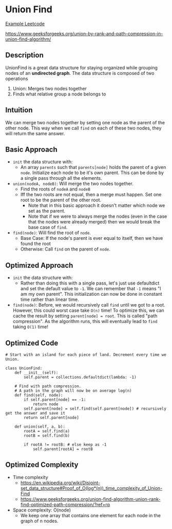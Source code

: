 # Union Find

[Example Leetcode](https://leetcode.com/problems/find-if-path-exists-in-graph/solutions/3678953/union-find/)

https://www.geeksforgeeks.org/union-by-rank-and-path-compression-in-union-find-algorithm/

## Description
UnionFind is a great data structure for staying organized while grouping nodes of an **undirected graph**. The data structure is composed of two operations 
1. Union: Merges two nodes together
2. Finds what relative group a node belongs to

## Intuition
We can merge two nodes together by setting one node as the parent of the other node. This way when we call `find` on each of these two nodes, they will return the same answer.

## Basic Approach
* `init` the data structure with:
   * An array `parents` such that `parents[node]` holds the parent of a given `node`. Initialize each node to be it's own parent. This can be done by a single pass through all the elements.
* `union(nodeA, nodeB)`: Will merge the two nodes together.
  * Find the roots of `nodeA`  and `nodeB`
  * Iff the two roots are not equal, then a merge must happen. Set one root to be the parent of the other root.
    * Note that in this basic approach it doesn't matter which node we set as the parent.
    * Note that if we were to always merge the nodes (even in the case that the nodes were already merged) then we would break the base case of `find`.
* `find(node)`: Will find the root of `node`. 
  * Base Case: If the node's parent is ever equal to itself, then we have found the root
  * Otherwise: Call `find` on the parent of `node`. 

## Optimized Approach
* `init` the data structure with: 
   * Rather than doing this with a single pass, let's just use defaultdict and set the default value to `-1`. We can remember that `-1` means "I am my own parent". This initialization can now be done in constant time rather than linear time.
* `find(node)`: Before, we would recursively call `find` until we got to a root. However, this could worst case take `O(n)` time! To optimize this, we can cache the result by setting `parent[node] = root`. This is called "path compression". As the algorithm runs, this will eventually lead to `find` taking `O(1)` time!

## Optimized Code

```
# Start with an island for each piece of land. Decrement every time we Union.

class UnionFind:
    def __init__(self):
        self.parent = collections.defaultdict(lambda: -1)

    # Find with path compression.
    # A path in the graph will now be on average log(n)
    def find(self, node):
        if self.parent[node] == -1:
            return node
        self.parent[node] = self.find(self.parent[node]) # recursively get the answer and save it
        return self.parent[node]

    def union(self, a, b):
        rootA = self.find(a)
        rootB = self.find(b)

        if rootA != rootB: # else keep as -1
            self.parent[rootA] = rootB
```

## Optimized Complexity
* Time complexity
  * https://en.wikipedia.org/wiki/Disjoint-set_data_structure#Proof_of_O(log*(n))_time_complexity_of_Union-Find 
  * https://www.geeksforgeeks.org/union-find-algorithm-union-rank-find-optimized-path-compression/?ref=rp
* Space complexity: O(node)
  * We keep one array that contains one element for each node in the graph of n nodes.
